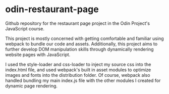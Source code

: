 # odin-restaurant-page
Github repository for the restaurant page project in the Odin Project's JavaScript course.

This project is mostly concerned with getting comfortable and familiar using webpack to bundle our code and assets. 
Additionally, this project aims to further develop DOM manipulation skills through dynamically rendering website pages with JavaScript. 

I used the style-loader and css-loader to inject my source css into the index.html file, and used webpack's built in asset modules to optimize images and fonts into the distribution folder. Of course, webpack also handled bundling my main index.js file with the other modules I created for dynamic page rendering. 
